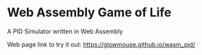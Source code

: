 # Web Assembly Game of Life

A PID Simulator written in Web Assembly

Web page link to try it out:  https://glowmouse.github.io/wasm_pid/

